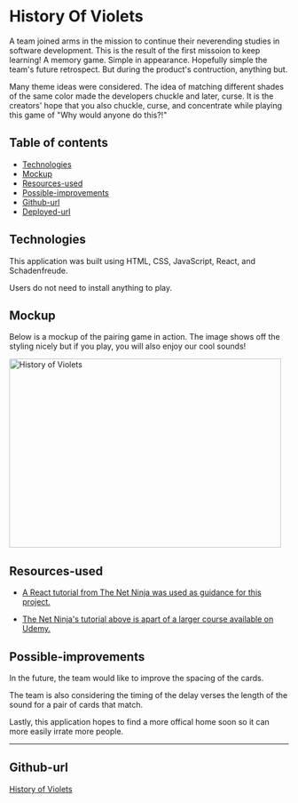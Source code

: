 
# History Of Violets

A team joined arms in the mission to continue their neverending studies in software development. This is the result of the first missoion to keep learning! A memory game. Simple in appearance. Hopefully simple the team's future retrospect. But during the product's contruction, anything but. 

Many theme ideas were considered. The idea of matching different shades of the same color made the developers chuckle and later, curse. It is the creators' hope that you also chuckle, curse, and concentrate while playing this game of "Why would anyone do this?!" 

## Table of contents
* [Technologies](#technologies)
* [Mockup](#mockup)
* [Resources-used](#resources-used)
* [Possible-improvements](#possible-improvements)
* [Github-url](#github-url)
* [Deployed-url](#deployed-url)


## Technologies

This application was built using HTML, CSS, JavaScript, React, and Schadenfreude.

Users do not need to install anything to play. 

## Mockup

Below is a mockup of the pairing game in action. The image shows off the styling nicely but if you play, you will also enjoy our cool sounds!

<img src="./assets/images/purplepairs.gif" width="490" height="340" alt="History of Violets"/>

## Resources-used

* <a href="https://www.youtube.com/watch?v=ZCKohZwGZMw&list=PL4cUxeGkcC9iQ7g2eoNXHCJBBBz40S_Lm" target="_blank"> A React tutorial from The Net Ninja was used as guidance for this project. </a> 

* <a href="https://www.udemy.com/course/build-web-apps-with-react-firebase/" target="_blank"> The Net Ninja's tutorial above is apart of a larger course available on Udemy. </a> 

## Possible-improvements

In the future, the team would like to improve the spacing of the cards. 

The team is also considering the timing of the delay verses the length of the sound for a pair of cards that match. 

Lastly, this application hopes to find a more offical home soon so it can more easily irrate more people. 

---

## Github-url
<a href=https://github.com/Adolfo-G/MemoryGame target="_blank_">History of Violets</a> 



